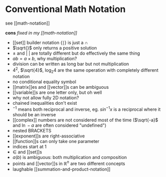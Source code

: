 # Conventional Math Notation

see [[math-notation]]

**cons** _fixed in my [[math-notation]]_

- [[set]] builder notation $\lbrace \mid \rbrace$ is just a $\cap$
- $\sqrt{}$ only returns a positive solution
- $\pm$ and $|\ |$ are totally different but do effectively the same thing
- $ab = a \times b$, why multiplication?
- division can be written as long bar but not multiplication
- $4^2$, $\sqrt{4}$, $\log_2 4$ are the same operation with completely different notation
- no conditional equality symbol
- [[matrix]]es and [[vector]]s can be ambiguous
- [[variable]]s are one letter only, but oh well
- why not allow fully 2D notation?
- chained inequalities don't exist
- $^{-1}$ means both reciprocal and inverse, eg. $sin^{-1}x$ is a reciprocal where it should be an inverse
- [[complex]] numbers are not considered most of the time ($\sqrt{-a}$ and $\ln -a$ are often considered "undefined")
- nested BRACKETS
- [[exponent]]s are right-associative
- [[function]]s can only take one parameter
- indices start at $1$
- $\in$ and [[set]]s
- $a(b)$ is ambiguous: both multiplication and composition
- points and [[vector]]s in $\mathbb R^n$ are two different concepts
- laughable [[summation-and-product-notation]]
